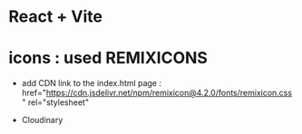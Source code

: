 # React + Vite

# icons : used REMIXICONS

- add CDN link to the index.html page :
  href="https://cdn.jsdelivr.net/npm/remixicon@4.2.0/fonts/remixicon.css"
  rel="stylesheet"
  

- Cloudinary
  ``` npm i cloudinary
  ```


